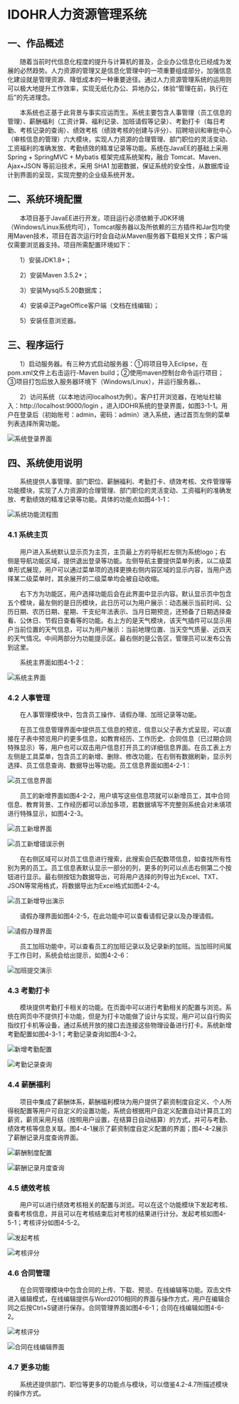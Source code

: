 # IDOHR人力资源管理系统 

## 一、作品概述

&emsp;&emsp;随着当前时代信息化程度的提升与计算机的普及，企业办公信息化已经成为发展的必然趋势。人力资源的管理又是信息化管理中的一项重要组成部分，加强信息化建设就是管理资源、降低成本的一种重要途径。通过人力资源管理系统的运用则可以极大地提升工作效率，实现无纸化办公、异地办公，体验“管理在前，执行在后”的先进理念。

&emsp;&emsp;本系统也正基于此背景与事实应运而生。系统主要包含人事管理（员工信息的管理）、薪酬福利（工资计算、福利记录、加班请假等记录）、考勤打卡（每日考勤、考核记录的查询）、绩效考核（绩效考核的创建与评分）、招聘培训和审批中心（审核信息的管理）六大模块，实现人力资源的合理管理、部门职位的灵活变动、工资福利的准确发放、考勤绩效的精准记录等功能。系统在JavaEE的基础上采用 Spring + SpringMVC + Mybatis 框架完成系统架构，融合 Tomcat、Maven、Ajax+JSON 等前沿技术，采用 SHA1 加密数据，保证系统的安全性，从数据库设计到界面的呈现，实现完整的企业级系统开发。

## 二、系统环境配置

&emsp;&emsp;本项目基于JavaEE进行开发，项目运行必须依赖于JDK环境（Windows/Linux系统均可），Tomcat服务器以及所依赖的三方插件和Jar包均使用Maven技术，项目在首次运行时会自动从Maven服务器下载相关文件；客户端仅需要浏览器支持。项目所需配置环境如下：

&emsp;&emsp;1）安装JDK1.8+；

&emsp;&emsp;2）安装Maven 3.5.2+；

&emsp;&emsp;3）安装Mysql5.5.20数据库；

&emsp;&emsp;4）安装卓正PageOffice客户端（文档在线编辑）；

&emsp;&emsp;5）安装任意浏览器。

## 三、程序运行

&emsp;&emsp;1）启动服务器。有三种方式启动服务器：①将项目导入Eclipse，在pom.xml文件上右击运行-Maven build；②使用maven控制台命令运行项目；③项目打包后放入服务器环境下（Windows/Linux），并运行服务器。、

&emsp;&emsp;2）访问系统（以本地访问localhost为例）。客户打开浏览器，在地址栏输入：http://localhost:9000/login ，进入IDOHR系统的登录界面，如图3-1-1。用户在登录后（初始账号：admin，密码：admin）进入系统，通过首页左侧的菜单列表选择所需功能。

![系统登录界面](https://github.com/ycv587/IDOHR/blob/master/ReadMeImg/1.png)

## 四、系统使用说明

&emsp;&emsp;系统提供人事管理、部门职位、薪酬福利、考勤打卡、绩效考核、文件管理等功能模块，实现了人力资源的合理管理、部门职位的灵活变动、工资福利的准确发放、考勤绩效的精准记录等功能。具体的功能点如图4-1-1：

![系统功能流程图](https://github.com/ycv587/IDOHR/blob/master/ReadMeImg/2.png)

### 4.1 系统主页

&emsp;&emsp;用户进入系统默认显示页为主页，主页最上方的导航栏左侧为系统logo；右侧是导航功能区域，提供退出登录等功能。左侧导航主要提供菜单列表，以二级菜单形式展现，用户可以通过菜单项的选择更换右侧内容区域的显示内容，当用户选择某二级菜单时，其余展开的二级菜单均会被自动收缩。

&emsp;&emsp;右下方为功能区，用户选择功能后会在此界面中显示内容。默认显示页中包含五个模块，最左侧的是日历模块，此日历可以为用户展示：动态展示当前时间、公历日期、农历日期、星期、干支纪年法表示、当月日期预览，还预备了日期选择查看、公休日、节假日查看等的功能。右上方的是天气模块，该天气插件可以显示用户当前位置的天气信息，可以为用户展示：当前地理位置、当天空气质量、近四天的天气情况。中间两部分为功能提示区。最右侧的是公告区，管理员可以发布公告到这里。

&emsp;&emsp;系统主界面如图4-1-2：

![系统主界面](https://github.com/ycv587/IDOHR/blob/master/ReadMeImg/3.png)

### 4.2 人事管理

&emsp;&emsp;在人事管理模块中，包含员工操作、请假办理、加班记录等功能。

&emsp;&emsp;在员工信息管理界面中提供员工信息的预览，信息以父子表方式呈现，可以直接在子表中预览用户的更多信息，如教育经历、工作历史、合同信息（已过期合同特殊显示）等，用户也可以双击用户信息打开员工的详细信息界面。在员工表上方左侧是工具菜单，包含员工的新增、删除、修改功能，在右侧有数据刷新，显示列选择、员工信息查询、数据导出等功能。员工信息界面如图4-2-1：

![员工信息界面](https://github.com/ycv587/IDOHR/blob/master/ReadMeImg/4.png)

&emsp;&emsp;员工的新增界面如图4-2-2，用户填写这些信息项就可以新增员工，其中合同信息、教育背景、工作经历都可以添加多项，若数据填写不完整则系统会对未填项进行特殊显示，如图4-2-3。

![员工新增界面](https://github.com/ycv587/IDOHR/blob/master/ReadMeImg/5.png)

![员工新增错误示例](https://github.com/ycv587/IDOHR/blob/master/ReadMeImg/6.png)

&emsp;&emsp;在右侧区域可以对员工信息进行搜索，此搜索会匹配数项信息，如查找所有性别为男的员工。员工信息表默认显示一部分的列，更多的列可以点击右侧第二个按钮进行显示。最右侧按钮为数据导出，可将用户选择的列导出为Excel、TXT、JSON等常用格式，将数据导出为Excel格式如图4-2-4。

![员工新增导出演示](https://github.com/ycv587/IDOHR/blob/master/ReadMeImg/7.png)

&emsp;&emsp;请假办理界面如图4-2-5，在此功能中可以查看请假记录以及办理请假。

![请假办理界面](https://github.com/ycv587/IDOHR/blob/master/ReadMeImg/8.png)

&emsp;&emsp;员工加班功能中，可以查看员工的加班记录以及记录新的加班。当加班时间属于工作日时，系统会给出提示，如图4-2-6：

![加班提交演示](https://github.com/ycv587/IDOHR/blob/master/ReadMeImg/9.png)

### 4.3 考勤打卡

&emsp;&emsp;模块提供考勤打卡相关的功能。在页面中可以进行考勤相关的配置与浏览。系统在网页中不提供打卡功能，但是为打卡功能做了设计与实现，用户可以自行购买指纹打卡机等设备，通过系统开放的接口去连接这些物理设备进行打卡。系统新增考勤配置如图4-3-1；考勤记录查询如图4-3-2。

![新增考勤配置](https://github.com/ycv587/IDOHR/blob/master/ReadMeImg/10.png)

![考勤记录查询](https://github.com/ycv587/IDOHR/blob/master/ReadMeImg/11.png)

### 4.4 薪酬福利

&emsp;&emsp;项目中集成了薪酬体系，薪酬福利模块为用户提供了薪资制度自定义、个人所得税配置等用户可自定义的设置功能，系统会根据用户自定义配置自动计算员工的薪资，薪资采用月结（按照用户设置，在结算日自动结算）的方式，并可与考勤、绩效考核等信息关联。图4-4-1展示了薪资制度自定义配置的界面；图4-4-2展示了薪酬记录月度查询界面。

![薪酬制度配置](https://github.com/ycv587/IDOHR/blob/master/ReadMeImg/12.png)

![薪酬记录月度查询](https://github.com/ycv587/IDOHR/blob/master/ReadMeImg/13.png)

### 4.5 绩效考核

&emsp;&emsp;用户可以进行绩效考核相关的配置与浏览。可以在这个功能模块下发起考核、查看考核信息，并且可以在考核结束后对考核的结果进行计分。发起考核如图4-5-1；考核评分如图4-5-2。

![发起考核](https://github.com/ycv587/IDOHR/blob/master/ReadMeImg/14.png)

![考核评分](https://github.com/ycv587/IDOHR/blob/master/ReadMeImg/15.png)

### 4.6 合同管理

&emsp;&emsp;在合同管理模块中包含合同的上传、下载、预览、在线编辑等功能。双击文件进入编辑模式，在线编辑提供与Word2010相同的界面与操作方式，用户在编辑合同之后按Ctrl+S键进行保存。合同管理界面如图4-6-1；合同在线编辑如图4-6-2。

![考核评分](https://github.com/ycv587/IDOHR/blob/master/ReadMeImg/16.png)

![合同在线编辑界面](https://github.com/ycv587/IDOHR/blob/master/ReadMeImg/17.png)

### 4.7 更多功能

&emsp;&emsp;系统还提供部门、职位等更多的功能点与模块，可以借鉴4.2-4.7所描述模块的操作方式。





